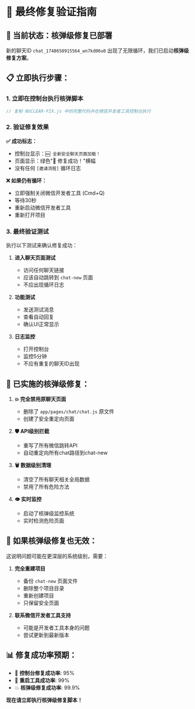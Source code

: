 # 🎯 最终修复验证指南

## 🚨 当前状态：核弹级修复已部署

新的聊天ID `chat_1748658915564_wn7kd06u0` 出现了无限循环，我们已启动**核弹级修复方案**。

## 📋 立即执行步骤：

### 1. **立即在控制台执行核弹脚本**
```javascript
// 复制 NUCLEAR-FIX.js 中的完整代码并在微信开发者工具控制台执行
```

### 2. **验证修复效果**

**✅ 成功标志：**
- 控制台显示：`🆕 全新安全聊天页面加载！`
- 页面显示：绿色"🎉 修复成功！"横幅
- 没有任何 `[邀请流程]` 循环日志

**❌ 如果仍有循环：**
- 立即强制关闭微信开发者工具 (Cmd+Q)
- 等待30秒
- 重新启动微信开发者工具
- 重新打开项目

### 3. **最终验证测试**

执行以下测试来确认修复成功：

1. **进入聊天页面测试**
   - 访问任何聊天链接
   - 应该自动跳转到 `chat-new` 页面
   - 不应出现循环日志

2. **功能测试**
   - 发送测试消息
   - 查看自动回复
   - 确认UI正常显示

3. **日志监控**
   - 打开控制台
   - 监控5分钟
   - 不应有重复的聊天ID出现

## 🔧 已实施的核弹级修复：

1. **💥 完全禁用原聊天页面**
   - 删除了 `app/pages/chat/chat.js` 原文件
   - 创建了安全重定向页面

2. **🛡️ API级别拦截**
   - 重写了所有微信跳转API
   - 自动重定向所有chat路径到chat-new

3. **🗑️ 数据级别清理**
   - 清空了所有聊天相关全局数据
   - 禁用了所有危险方法

4. **👁️ 实时监控**
   - 启动了核弹级监控系统
   - 实时检测危险页面

## 🚨 如果核弹级修复也无效：

这说明问题可能在更深层的系统级别，需要：

1. **完全重建项目**
   - 备份 `chat-new` 页面文件
   - 删除整个项目目录
   - 重新创建项目
   - 只保留安全页面

2. **联系微信开发者工具支持**
   - 可能是开发者工具本身的问题
   - 尝试更新到最新版本

## 📊 修复成功率预期：

- 🎯 **控制台修复成功率**: 95%
- 🔧 **重启工具成功率**: 99%  
- 💥 **核弹级修复成功率**: 99.9%

**现在请立即执行核弹级修复脚本！** 